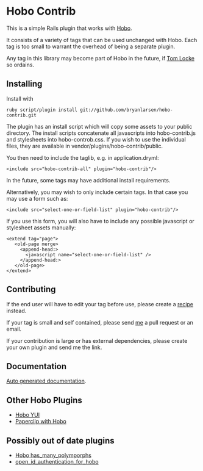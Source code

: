 # Hobo Contrib

This is a simple Rails plugin that works with
[Hobo](http://hobocentral.net).

It consists of a variety of tags that can be used unchanged with
Hobo.  Each tag is too small to warrant the overhead of being a
separate plugin.

Any tag in this library may become part of Hobo in the future, if 
[Tom Locke](http://github.com/tablatom) so ordains.

## Installing

Install with

    ruby script/plugin install git://github.com/bryanlarsen/hobo-contrib.git

The plugin has an install script which will copy some assets to your
public directory.  The install scripts concatenate all javascripts
into hobo-contrib.js and stylesheets into hobo-controb.css.  If you
wish to use the individual files, they are available in
vendor/plugins/hobo-contrib/public.
    
You then need to include the taglib, e.g. in application.dryml:

    <include src="hobo-contrib-all" plugin="hobo-contrib"/>

In the future, some tags may have additional install requirements.

Alternatively, you may wish to only include certain tags.  In that
case you may use a form such as:

    <include src="select-one-or-field-list" plugin="hobo-contrib"/>

If you use this form, you will also have to include any possible
javascript or stylesheet assets manually:

    <extend tag="page">
       <old-page merge>
         <append-head:>
           <javascript name="select-one-or-field-list" />
         </append-head:>
       </old-page>
    </extend>

## Contributing

If the end user will have to edit your tag before use, please create a
[recipe](http://cookbook.hobocentral.net/recipes) instead.

If your tag is small and self contained, please send
[me](http://github.com/bryanlarsen) a pull request or an email.

If your contribution is large or has external dependencies, please
create your own plugin and send me the link.

## Documentation

[Auto generated documentation](http://bryanlarsen.github.com/hobo-contrib/documentation.html).

## Other Hobo Plugins

* [Hobo YUI](http://github.com/tablatom/hoboyui/tree/master)
* [Paperclip with Hobo](http://github.com/tablatom/paperclip_with_hobo/tree/master)

## Possibly out of date plugins

* [Hobo has\_many\_polymporphs](http://github.com/al2o3cr/hobo_has_many_polymorphs/tree/master)
* [open\_id\_authentication\_for\_hobo](http://github.com/hallettj/openid_authentication_for_hobo/tree/master)

